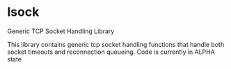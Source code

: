 # lsock
Generic TCP Socket Handling Library

This library contains generic tcp socket handling functions that handle both socket timeouts and reconnection queueing.
Code is currently in ALPHA state
